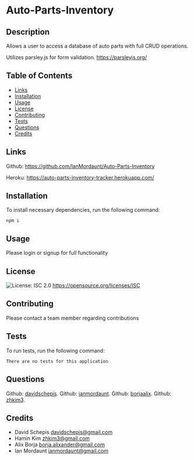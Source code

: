 # Auto-Parts-Inventory

## Description
Allows a user to access a database of auto parts with full CRUD operations.

Utilizes parsley.js for form validation. https://parsleyjs.org/

## Table of Contents

- [Links](#links)
- [Installation](#installation)
- [Usage](#usage)
- [License](#license)
- [Contributing](#contributing)
- [Tests](#tests)
- [Questions](#questions)
- [Credits](#credits)

 ## Links
Github: https://github.com/IanMordaunt/Auto-Parts-Inventory

Heroku: https://auto-parts-inventory-tracker.herokuapp.com/



 ## Installation
To install necessary dependencies, run the following command:

```
npm i
```

 ## Usage
Please login or signup for full functionality

 ## License
![License: ISC 2.0](https://img.shields.io/badge/License-MPL_2.0-brightgreen.svg) https://opensource.org/licenses/ISC

 ## Contributing
Please contact a team member regarding contributions

 ## Tests
To run tests, run the following command:

```
There are no tests for this application
```

 ## Questions
Github: [davidschepis](https://github.com/davidschepis).
Github: [ianmordaunt](https://github.com/IanMordaunt).
Github: [borjaalix](https://github.com/borjaalix).
Github: [zhkim3](https://github.com/zhkim3).

 ## Credits
*  David Schepis [davidschepis@gmail.com](mailto:davidschepis@gmail.com)
*  Hamin Kim [zhkim3@gmail.com](mailto:zhkim3@gmail.com)
*  Alix Borja [borja.alixander@gmail.com](mailto:borja.alixander@gmail.com)
*  Ian Mordaunt [ianmordaunt@gmail.com](mailto:ianmordaunt@gmail.com)
